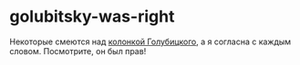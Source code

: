 # golubitsky-was-right
Некоторые смеются над [колонкой Голубицкого](https://novayagazeta.ru/articles/2019/12/14/83159-ob-oksyumorone-hakaton-solidarnosti),
а я согласна с каждым словом. Посмотрите, он был прав!